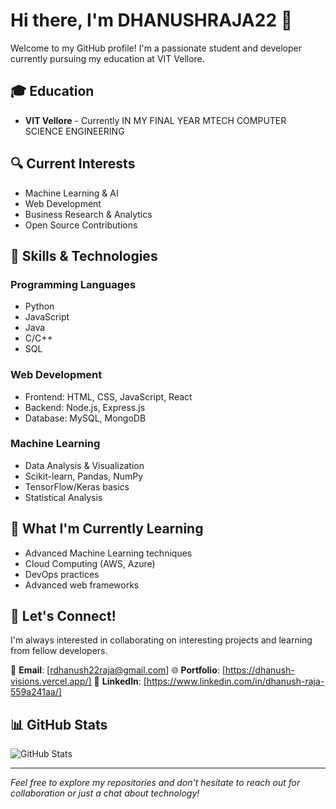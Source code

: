 # Hi there, I'm DHANUSHRAJA22 👋

Welcome to my GitHub profile! I'm a passionate student and developer currently pursuing my education at VIT Vellore.

## 🎓 Education
- **VIT Vellore** - Currently IN MY FINAL YEAR MTECH COMPUTER SCIENCE ENGINEERING

## 🔍 Current Interests
- Machine Learning & AI
- Web Development
- Business Research & Analytics
- Open Source Contributions

## 💼 Skills & Technologies

### Programming Languages
- Python
- JavaScript
- Java
- C/C++
- SQL

### Web Development
- Frontend: HTML, CSS, JavaScript, React
- Backend: Node.js, Express.js
- Database: MySQL, MongoDB

### Machine Learning
- Data Analysis & Visualization
- Scikit-learn, Pandas, NumPy
- TensorFlow/Keras basics
- Statistical Analysis

## 🌱 What I'm Currently Learning
- Advanced Machine Learning techniques
- Cloud Computing (AWS, Azure)
- DevOps practices
- Advanced web frameworks

## 🤝 Let's Connect!
I'm always interested in collaborating on interesting projects and learning from fellow developers.

📧 **Email**: [rdhanush22raja@gmail.com]
🌐 **Portfolio**: [https://dhanush-visions.vercel.app/]
💼 **LinkedIn**: [https://www.linkedin.com/in/dhanush-raja-559a241aa/]

## 📊 GitHub Stats
![GitHub Stats](https://github-readme-stats.vercel.app/api?username=DHANUSHRAJA22&show_icons=true&theme=radical)

---
*Feel free to explore my repositories and don't hesitate to reach out for collaboration or just a chat about technology!*
